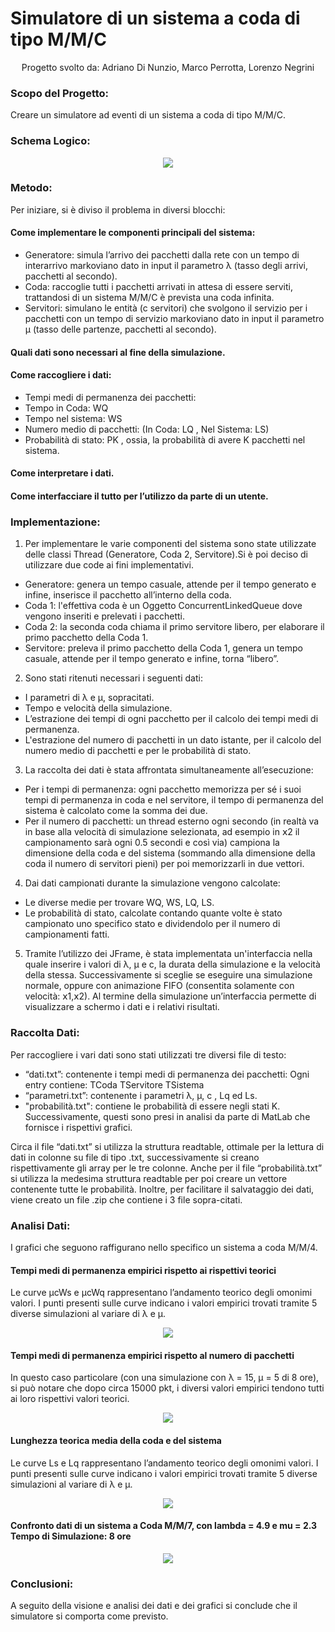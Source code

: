 # Simulatore di un sistema a coda di tipo M/M/C 
<div align="center">
Progetto svolto da: Adriano Di Nunzio, Marco Perrotta, Lorenzo Negrini 
</div>

### Scopo del Progetto: 
Creare un simulatore ad eventi di un sistema a coda di tipo M/M/C.

### Schema Logico: 
<div align="center"><img src="https://github.com/Perro2110/QueueSimulation/blob/main/M-M-c-queue-model-for-the-distributed-serverThis-is-a-graphical-representation-of-a%20(1).png"></div>

### Metodo:
Per iniziare, si è diviso il problema in diversi blocchi:
#### Come implementare le componenti principali del sistema:
- Generatore: simula l’arrivo dei pacchetti dalla rete con un tempo di interarrivo markoviano dato in input il parametro λ (tasso degli arrivi, pacchetti al secondo).
- Coda: raccoglie tutti i pacchetti arrivati in attesa di essere serviti, trattandosi di un sistema M/M/C è prevista una coda infinita.
- Servitori: simulano le entità (c servitori) che svolgono il servizio per i pacchetti con un tempo di servizio markoviano dato in input il parametro μ (tasso delle partenze, pacchetti al secondo).
#### Quali dati sono necessari al fine della simulazione.
#### Come raccogliere i dati:
- Tempi medi di permanenza dei pacchetti:  
- Tempo in Coda: WQ
- Tempo nel sistema: WS
- Numero medio di pacchetti: (In Coda: LQ , Nel Sistema: LS)
- Probabilità di stato: PK , ossia, la probabilità di avere K pacchetti nel sistema.
#### Come interpretare i dati.
#### Come interfacciare il tutto per l’utilizzo da parte di un utente.

### Implementazione:
1) Per implementare le varie componenti del sistema sono state utilizzate delle classi Thread (Generatore, Coda 2, Servitore).Si è poi deciso di utilizzare due code ai fini implementativi.
- Generatore: genera un tempo casuale, attende per il tempo generato e infine, inserisce il pacchetto all’interno della coda.  
- Coda 1: l'effettiva coda è un Oggetto ConcurrentLinkedQueue dove vengono inseriti e prelevati i pacchetti.
- Coda 2: la seconda coda chiama il primo servitore libero, per elaborare il primo pacchetto della Coda 1.
- Servitore: preleva il primo pacchetto della Coda 1, genera un tempo casuale, attende per il tempo generato e infine, torna “libero”. 

2) Sono stati ritenuti necessari i seguenti dati:
- I parametri di λ e μ, sopracitati.
- Tempo e velocità della simulazione.
- L’estrazione dei tempi di ogni pacchetto per il calcolo dei tempi medi di permanenza.
- L'estrazione del numero di pacchetti in un dato istante, per il calcolo del numero medio di pacchetti e per le probabilità di stato.

3) La raccolta dei dati è stata affrontata simultaneamente all’esecuzione:
- Per i tempi di permanenza: ogni pacchetto memorizza per sé i suoi tempi di permanenza in coda e nel servitore, il tempo di permanenza del sistema è calcolato come la somma dei due.
- Per il numero di pacchetti: un thread esterno ogni secondo (in realtà va in base alla velocità di simulazione selezionata, ad esempio in 𝗑2 il campionamento sarà ogni 0.5 secondi e così via) campiona la dimensione della coda e del sistema (sommando alla dimensione della coda il numero di servitori pieni) per poi memorizzarli in due vettori.

4) Dai dati campionati durante la simulazione vengono calcolate:
- Le diverse medie per trovare WQ, WS, LQ, LS.
- Le probabilità di stato, calcolate contando quante volte è stato campionato uno specifico stato e dividendolo per il numero di campionamenti fatti.

5) Tramite l’utilizzo dei JFrame, è stata implementata un'interfaccia nella quale inserire i valori di λ, μ e c, la durata della simulazione e la velocità della stessa. Successivamente si sceglie se eseguire una simulazione normale, oppure con animazione FIFO (consentita solamente con velocità: 𝗑1,𝗑2).
Al termine della simulazione un’interfaccia permette di visualizzare a schermo i dati e i relativi risultati.

### Raccolta Dati:
Per raccogliere i vari dati sono stati utilizzati tre diversi file di testo: 
- “dati.txt”: contenente i tempi medi di permanenza dei pacchetti:
              Ogni entry contiene:    TCoda   TServitore  TSistema
- “parametri.txt”:  contenente i parametri λ, μ, c , Lq ed Ls.
- "probabilità.txt": contiene le probabilità di essere negli stati K.
Successivamente, questi sono presi in analisi da parte di MatLab che fornisce i rispettivi grafici.

Circa il file “dati.txt” si utilizza la struttura readtable, ottimale per la lettura di dati in colonne su file di tipo .txt, successivamente si creano rispettivamente gli array per le tre colonne.
Anche per il file “probabilità.txt” si utilizza la medesima struttura readtable per poi creare un vettore contenente tutte le probabilità.
Inoltre, per facilitare il salvataggio dei dati, viene creato un file .zip che contiene i 3 file sopra-citati.

### Analisi Dati:
I grafici che seguono raffigurano nello specifico un sistema a coda M/M/4.

#### Tempi medi di permanenza empirici rispetto ai rispettivi teorici
Le curve μcWs e μcWq rappresentano l’andamento teorico degli omonimi valori. I punti presenti sulle curve indicano i valori empirici trovati tramite 5 diverse simulazioni al variare di λ e μ.
<div align="center"><img src="https://github.com/Perro2110/QueueSimulation/blob/main/Immagine%202024-08-27%20112137.png"></div>

#### Tempi medi di permanenza empirici rispetto al numero di pacchetti
In questo caso particolare (con una simulazione con λ = 15, μ = 5 di 8 ore), si può notare che dopo circa 15000 pkt, i diversi valori empirici tendono tutti ai loro rispettivi valori teorici.
<div align="center"><img src="https://github.com/Perro2110/QueueSimulation/blob/main/Immagine%202024-08-27%20112717.png"></div>

#### Lunghezza teorica media della coda e del sistema
Le curve Ls e Lq rappresentano l’andamento teorico degli omonimi valori. I punti presenti sulle curve indicano i valori empirici trovati tramite 5 diverse simulazioni al variare di λ e μ.
<div align="center"><img src="https://github.com/Perro2110/QueueSimulation/blob/main/Immagine%202024-08-27%20112814.png"></div>

#### Confronto dati di un sistema a Coda M/M/7, con lambda = 4.9 e  mu = 2.3 Tempo di Simulazione: 8 ore
<div align="center"><img src="https://github.com/Perro2110/QueueSimulation/blob/main/Immagine%202024-08-27%20112832.png"></div>

### Conclusioni:
A seguito della visione e analisi dei dati e dei grafici si conclude che il simulatore si comporta come previsto. 
